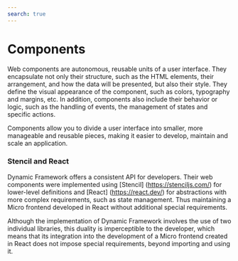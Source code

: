 ```yaml
---
search: true
---
```


# Components

Web components are autonomous, reusable units of a user interface. They encapsulate not only their structure, such as the HTML elements, their arrangement, and how the data will be presented, but also their style. They define the visual appearance of the component, such as colors, typography and margins, etc. In addition, components also include their behavior or logic, such as the handling of events, the management of states and specific actions.

Components allow you to divide a user interface into smaller, more manageable and reusable pieces, making it easier to develop, maintain and scale an application.

### Stencil and React

Dynamic Framework offers a consistent API for developers. Their web components were implemented using [Stencil] (https://stenciljs.com/) for lower-level definitions and [React] (https://react.dev/) for abstractions with more complex requirements, such as state management. Thus maintaining a Micro frontend developed in React without additional special requirements.

Although the implementation of Dynamic Framework involves the use of two individual libraries, this duality is imperceptible to the developer, which means that its integration into the development of a Micro frontend created in React does not impose special requirements, beyond importing and using it.